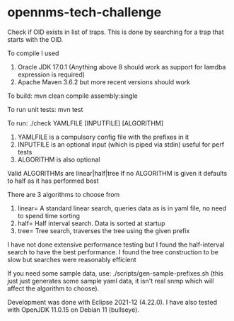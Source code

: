 # opennms-tech-challenge

Check if OID exists in list of traps.
This is done by searching for a trap that starts with the OID.

To compile I used 
 1. Oracle JDK 17.0.1 (Anything above 8 should work as support for lamdba expression is required)
 2. Apache Maven 3.6.2 but more recent versions should work
 
To build:
  mvn clean compile assembly:single
  
To run unit tests: 
  mvn test

To run: 
 ./check YAMLFILE [INPUTFILE] [ALGORITHM]
 
  1. YAMLFILE is a compulsory config file with the prefixes in it
  2. INPUTFILE is an optional input (which is piped via stdin) useful for perf tests
  3. ALGORITHM is also optional
  
  Valid ALGORITHMs are linear|half|tree
  If no ALGORITHM is given it defaults to half as it has performed best

There are 3 algorithms to choose from
1. linear= A standard linear search, queries data as is in yaml file, no need to spend time sorting
2. half= Half interval search. Data is sorted at startup
3. tree= Tree search, traverses the tree using the given prefix 

I have not done extensive performance testing but I found the half-interval search to have the best performance.
I found the tree construction to be slow but searches were reasonably efficient

If you need some sample data, use: ./scripts/gen-sample-prefixes.sh
(this just just generates some sample yaml data, it isn't real snmp which will affect the algorithm to choose).

Development was done with Eclipse 2021-12 (4.22.0). I have also tested with OpenJDK 11.0.15 on Debian 11 (bullseye).
